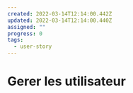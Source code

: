```yaml
---
created: 2022-03-14T12:14:00.442Z
updated: 2022-03-14T12:14:00.440Z
assigned: ""
progress: 0
tags:
  - user-story
---
```


# Gerer les utilisateur
